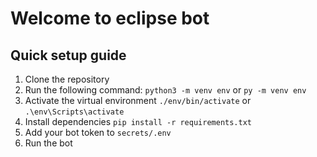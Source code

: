 # Welcome to eclipse bot


## Quick setup guide
1. Clone the repository
2. Run the following command:
`python3 -m venv env` or `py -m venv env`
3. Activate the virtual environment
`./env/bin/activate` or `.\env\Scripts\activate`
4. Install dependencies
`pip install -r requirements.txt`
5. Add your bot token to `secrets/.env`
6. Run the bot
